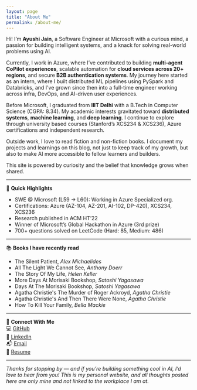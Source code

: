 ```yaml
---
layout: page
title: "About Me"
permalink: /about-me/
---
```


Hi! I’m **Ayushi Jain**, a Software Engineer at Microsoft with a curious mind, a passion for building intelligent systems, and a knack for solving real-world problems using AI.

Currently, I work in Azure, where I’ve contributed to building **multi-agent CoPilot experiences**, scalable automation for **cloud services across 20+ regions**, and secure **B2B authentication systems**. My journey here started as an intern, where I built distributed ML pipelines using PySpark and Databricks, and I’ve grown since then into a full-time engineer working across infra, DevOps, and AI-driven user experiences.

Before Microsoft, I graduated from **IIIT Delhi** with a B.Tech in Computer Science (CGPA: 8.34). My academic interests gravitated toward **distributed systems**, **machine learning**, and **deep learning**. I continue to explore through university based courses (Stanford’s XCS234 & XCS236), Azure certifications and independent research.

Outside work, I love to read fiction and non-fiction books. I document my projects and learnings on this blog, not just to keep track of my growth, but also to make AI more accessible to fellow learners and builders.

This site is powered by curiosity and the belief that knowledge grows when shared.

---

📌 **Quick Highlights**  
- SWE @ Microsoft (L59 → L60): Working in Azure Specialized org. 
- Certifications: Azure (AZ-104, AZ-201, AI-102, DP-420), XCS234, XCS236  
- Research published in ACM HT’22  
- Winner of Microsoft’s Global Hackathon in Azure (3rd prize)  
- 700+ questions solved on LeetCode (Hard: 85, Medium: 486)  

---

📚 **Books I have recently read**

- The Silent Patient, *Alex Michaelides*  
- All The Light We Cannot See, *Anthony Doerr*  
- The Story Of My Life, *Helen Keller*  
- More Days At Morisaki Bookshop, *Satoshi Yagasawa*  
- Days At The Morisaki Bookshop, *Satoshi Yagasawa*  
- Agatha Christie's The Murder of Roger Ackroyd, *Agatha Christie*   
- Agatha Christie's And Then There Were None, *Agatha Christie*  
- How To Kill Your Family, *Bella Mackie* 

---

🔗 **Connect With Me**  
💻 [GitHub](https://github.com/ayushi2019031)  
📇 [LinkedIn](https://linkedin.com/in/ayushi31)  
📬 [Email](mailto:atallakshaya@gmail.com)  
📄 [Resume](https://drive.google.com/file/d/1PQTa4VyE0c_gKYXfpbjV1FRRRo0Pm-4m/view?usp=sharing)  


---

*Thanks for stopping by — and if you’re building something cool in AI, I’d love to hear from you!*
*This is my personal website, and all thoughts posted here are only mine and not linked to the workplace I am at.*


